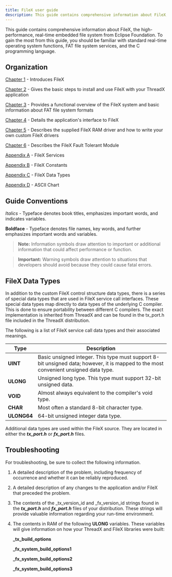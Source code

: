 ```yaml
---
title: FileX user guide
description: This guide contains comprehensive information about FileX, the high-performance real-time file system from Eclipse Foundation.
---
```



This guide contains comprehensive information about FileX, the high-performance, real-time embedded file system from Eclipse Foundation. To gain the most from this guide, you should be familiar with standard real-time operating system functions, FAT file system services, and the C programming language.

## Organization

[Chapter 1](../chapter1) - Introduces FileX

[Chapter 2](../chapter2) - Gives the basic steps to install and use FileX with your ThreadX application

[Chapter 3](../chapter3) - Provides a functional overview of the FileX system and basic information about FAT file system formats

[Chapter 4](../chapter4) - Details the application's interface to FileX

[Chapter 5](../chapter5) - Describes the supplied FileX RAM driver and how to write your own custom FileX drivers

[Chapter 6](../chapter6) - Describes the FileX Fault Tolerant Module

[Appendix A](../appendix-a) - FileX Services

[Appendix B](../appendix-b) - FileX Constants

[Appendix C](../appendix-c) - FileX Data Types

[Appendix D](../appendix-d) - ASCII Chart

## Guide Conventions

*Italics* - Typeface denotes book titles, emphasizes important words, and indicates variables.

**Boldface** - Typeface denotes file names,
key words, and further emphasizes important words and variables.

> **Note:** Information symbols draw attention to important or additional information that could affect performance or function.

> **Important:** Warning symbols draw attention to situations that developers should avoid because they could cause fatal errors.

## FileX Data Types

In addition to the custom FileX control structure data types, there is a series of special data types that are used in FileX service call interfaces. These special data types map directly to data types of the underlying C compiler. This is done to ensure portability between different C compilers. The exact implementation is inherited from ThreadX and can be found in the tx_port.h file included in the ThreadX distribution.

The following is a list of FileX service call data types and their associated meanings.

| Type  | Description  |
|---|---|
| **UINT** | Basic unsigned integer. This type must support 8-bit unsigned data; however, it is mapped to the most convenient unsigned data type. |
| **ULONG** | Unsigned long type. This type must support 32-bit unsigned data. |
| **VOID** | Almost always equivalent to the compiler's void type. |
| **CHAR** | Most often a standard 8-bit character type. |
| **ULONG64** | 64-bit unsigned integer data type. |

Additional data types are used within the FileX source. They are located in either the ***tx_port.h*** or ***fx_port.h*** files.

## Troubleshooting

For troubleshooting, be sure to collect the following information.

1. A detailed description of the problem, including frequency of occurrence and whether it can be reliably reproduced.
2. A detailed description of any changes to the application and/or FileX that preceded the problem.
3. The contents of the _tx_version_id and
_fx_version_id strings found in the ***tx_port.h*** and ***fx_port.h*** files of your distribution. These strings will provide valuable information regarding your run-time environment.
4. The contents in RAM of the following **ULONG** variables. These variables will give information on how your ThreadX and FileX libraries were built:

    **_tx_build_options**

    **_fx_system_build_options1**

    **_fx_system_build_options2**

    **_fx_system_build_options3**

